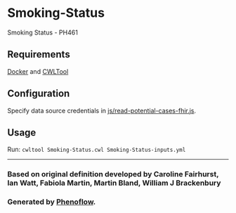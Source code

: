 # Smoking-Status

Smoking Status - PH461

## Requirements

[Docker](https://docs.docker.com/install/) and [CWLTool](https://github.com/common-workflow-language/cwltool#install)

## Configuration

Specify data source credentials in [js/read-potential-cases-fhir.js](js/read-potential-cases-fhir.js).

## Usage

Run: `cwltool Smoking-Status.cwl Smoking-Status-inputs.yml`

***

### Based on original definition developed by Caroline Fairhurst, Ian Watt, Fabiola Martin, Martin Bland, William J Brackenbury
### Generated by [Phenoflow](https://kclhi.org/phenoflow).
